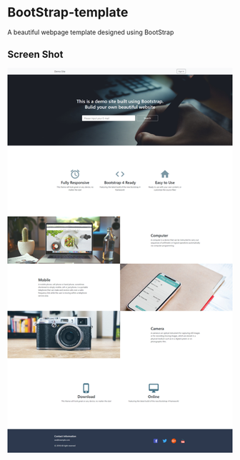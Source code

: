 # BootStrap-template
A beautiful webpage template designed using BootStrap

## Screen Shot
![screenshot](https://github.com/YH-G/BootStrap-template/blob/master/Demo.png?raw=true)
